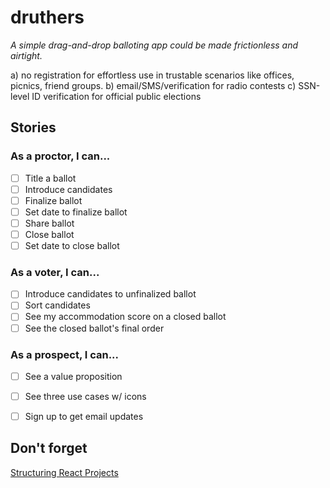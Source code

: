 # druthers
*A simple drag-and-drop balloting app could be made frictionless and airtight.*

a) no registration for effortless use in trustable scenarios like offices, picnics, friend groups.
b) email/SMS/verification for radio contests
c) SSN-level ID verification for official public elections

## Stories
### As a proctor, I can...
- [ ] Title a ballot
- [ ] Introduce candidates
- [ ] Finalize ballot
- [ ] Set date to finalize ballot
- [ ] Share ballot
- [ ] Close ballot
- [ ] Set date to close ballot

### As a voter, I can...
- [ ] Introduce candidates to unfinalized ballot
- [ ] Sort candidates
- [ ] See my accommodation score on a closed ballot
- [ ] See the closed ballot's final order

### As a prospect, I can...
- [ ] See a value proposition
- [ ] See three use cases w/ icons
- [ ] Sign up to get email updates


## Don't forget
[Structuring React Projects](https://reactjsnews.com/structuring-react-projects/)
